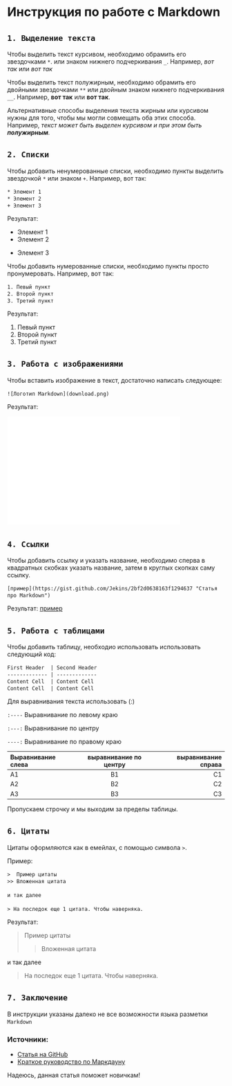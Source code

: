 ﻿# Инструкция по работе с Markdown

## `1. Выделение текста`

Чтобы выделить текст курсивом, необходимо обрамить его звездочками `*`. или знаком нижнего подчеркивания `_`.
Например, *вот так* или _вот так_

Чтобы выделить текст полужирным, необходимо обрамить его двойными звездочками `**` или двойным знаком нижнего подчеркивания `__`.
Например, **вот так** или __вот так__.

Альтернативные способы выделения текста жирным или курсивом нужны для того, чтобы мы могли совмещать оба этих способа. Например, _текст может быть выделен курсивом и при этом быть **полужирным**._


## `2. Списки`

Чтобы добавить ненумерованные списки, необходимо пункты выделить звездочкой `*` или знаком `+`.
Например, вот так:
```
* Элемент 1
* Элемент 2
+ Элемент 3
```
Результат:
* Элемент 1
* Элемент 2
+ Элемент 3

Чтобы добавить нумерованные списки, необходимо пункты просто пронумеровать.
Например, вот так:
```
1. Певый пункт
2. Второй пункт
3. Третий пункт
```
Результат:
1. Певый пункт
2. Второй пункт
3. Третий пункт

## `3. Работа с изображениями`

Чтобы вставить изображение в текст, достаточно написать следующее:
```
![Логотип Markdown](download.png)
```
Результат:

![Логотип Markdown](download.png)

## `4. Ссылки`

Чтобы добавить ссылку и указать название, необходимо сперва в квадратных скобках указать название, затем в круглых скопках саму ссылку.

```
[пример](https://gist.github.com/Jekins/2bf2d0638163f1294637 "Статья про Markdown")
```
Результат:
[пример](https://gist.github.com/Jekins/2bf2d0638163f1294637 "Статья про Markdown")

## `5. Работа с таблицами`

Чтобы добавить таблицу, необходио использовать использовать следующий код:
```
First Header  | Second Header
------------- | -------------
Content Cell  | Content Cell
Content Cell  | Content Cell
```

Для выравнивания текста использовать (:)

`:----` Выравнивание по левому краю

`:---:` Выравнивание по центру

`----:` Выравнивание по правому краю

Выравнивание слева | выравнивание по центру | выравнивание справа
:----- | :----: | -----:
A1     |B1      |C1   
A2     |B2      |C2
A3     |B3      |C3

Пропускаем строчку и мы выходим за пределы таблицы.

## `6. Цитаты`

Цитаты оформляются как в емейлах, с помощью символа `>`.

Пример:
```
>  Пример цитаты
>> Вложенная цитата

и так далее

> На последок еще 1 цитата. Чтобы наверняка.
```
Результат:

>  Пример цитаты
>> Вложенная цитата

и так далее

> На последок еще 1 цитата. Чтобы наверняка.

## `7. Заключение`

В инструкции указаны далеко не все возможности языка разметки `Markdown`

### Источники:
* [Статья на GitHub](https://gist.github.com/Jekins/2bf2d0638163f1294637 "Статья от Jekins")
* [Краткое руководство по Маркдауну](https://paulradzkov.com/2014/markdown_cheatsheet/ "Статья от Павел Радьков")

Надеюсь, данная статья поможет новичкам!